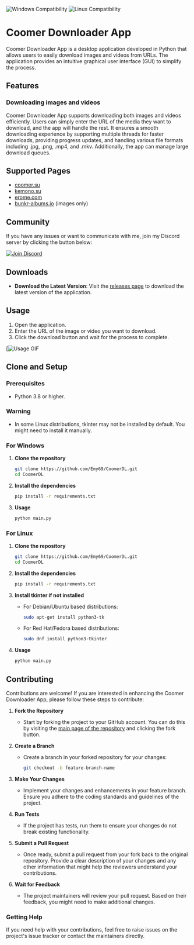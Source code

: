 ![Windows Compatibility](https://img.shields.io/badge/Windows-10%2C%2011-blue)
![Linux Compatibility](https://img.shields.io/badge/Linux-Compatible-green)

# Coomer Downloader App

Coomer Downloader App is a desktop application developed in Python that allows users to easily download images and videos from URLs. The application provides an intuitive graphical user interface (GUI) to simplify the process.

## Features

### Downloading images and videos

Coomer Downloader App supports downloading both images and videos efficiently. Users can simply enter the URL of the media they want to download, and the app will handle the rest. It ensures a smooth downloading experience by supporting multiple threads for faster downloads, providing progress updates, and handling various file formats including .jpg, .png, .mp4, and .mkv. Additionally, the app can manage large download queues.

## Supported Pages

- [coomer.su](https://coomer.su/)
- [kemono.su](https://kemono.su/)
- [erome.com](https://www.erome.com/)
- [bunkr-albums.io](https://bunkr-albums.io/) (images only)

## Community

If you have any issues or want to communicate with me, join my Discord server by clicking the button below:

[![Join Discord](https://img.shields.io/badge/Join-Discord-7289DA.svg?style=for-the-badge&logo=discord&logoColor=white)](https://discord.gg/ku8gSPsesh)

## Downloads

- **Download the Latest Version**: Visit the [releases page](https://github.com/Emy69/CoomerDL/releases) to download the latest version of the application.

## Usage

1. Open the application.
2. Enter the URL of the image or video you want to download.
3. Click the download button and wait for the process to complete.

[![Usage GIF](https://github.com/Emy69/CoomerDL/blob/main/resources/screenshots/0627.gif)

## Clone and Setup

### Prerequisites

- Python 3.8 or higher.

### Warning

- In some Linux distributions, tkinter may not be installed by default. You might need to install it manually.

### For Windows

1. **Clone the repository**

    ```bash
    git clone https://github.com/Emy69/CoomerDL.git
    cd CoomerDL
    ```

2. **Install the dependencies**

    ```bash
    pip install -r requirements.txt
    ```

3. **Usage**

    ```bash
    python main.py
    ```

### For Linux

1. **Clone the repository**

    ```bash
    git clone https://github.com/Emy69/CoomerDL.git
    cd CoomerDL
    ```

2. **Install the dependencies**

    ```bash
    pip install -r requirements.txt
    ```

3. **Install tkinter if not installed**

    - For Debian/Ubuntu based distributions:

        ```bash
        sudo apt-get install python3-tk
        ```

    - For Red Hat/Fedora based distributions:

        ```bash
        sudo dnf install python3-tkinter
        ```

4. **Usage**

    ```bash
    python main.py
    ```

## Contributing

Contributions are welcome! If you are interested in enhancing the Coomer Downloader App, please follow these steps to contribute:

1. **Fork the Repository**
   - Start by forking the project to your GitHub account. You can do this by visiting the [main page of the repository](https://github.com/Emy69/CoomerDL) and clicking the fork button.

2. **Create a Branch**
   - Create a branch in your forked repository for your changes:

     ```bash
     git checkout -b feature-branch-name
     ```

3. **Make Your Changes**
   - Implement your changes and enhancements in your feature branch. Ensure you adhere to the coding standards and guidelines of the project.

4. **Run Tests**
   - If the project has tests, run them to ensure your changes do not break existing functionality.

5. **Submit a Pull Request**
   - Once ready, submit a pull request from your fork back to the original repository. Provide a clear description of your changes and any other information that might help the reviewers understand your contributions.

6. **Wait for Feedback**
   - The project maintainers will review your pull request. Based on their feedback, you might need to make additional changes.

### Getting Help

If you need help with your contributions, feel free to raise issues on the project's issue tracker or contact the maintainers directly.

